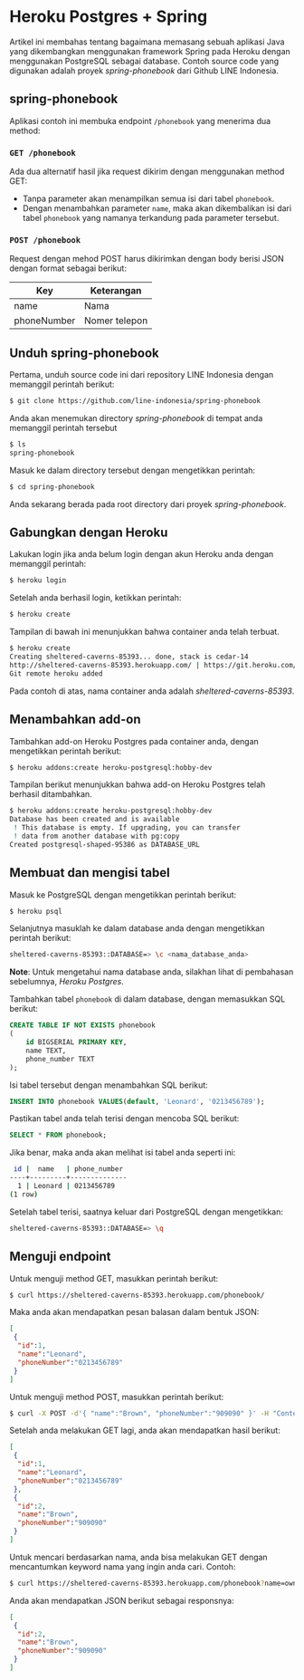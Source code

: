 # Heroku Postgres + Spring
Artikel ini membahas tentang bagaimana memasang sebuah aplikasi Java yang dikembangkan menggunakan framework Spring pada Heroku dengan menggunakan PostgreSQL sebagai database. Contoh source code yang digunakan adalah proyek _spring-phonebook_ dari Github LINE Indonesia.

## spring-phonebook
Aplikasi contoh ini membuka endpoint `/phonebook` yang menerima dua method:

### `GET /phonebook`
Ada dua alternatif hasil jika request dikirim dengan menggunakan method GET:

- Tanpa parameter akan menampilkan semua isi dari tabel `phonebook`.
- Dengan menambahkan parameter `name`, maka akan dikembalikan isi dari tabel `phonebook` yang namanya terkandung pada parameter tersebut.

### `POST /phonebook`
Request dengan mehod POST harus dikirimkan dengan body berisi JSON dengan format sebagai berikut:

|Key|Keterangan|
|---|---|
|name|Nama|
|phoneNumber|Nomer telepon|


## Unduh spring-phonebook
Pertama, unduh source code ini dari repository LINE Indonesia dengan memanggil perintah berikut:

```bash
$ git clone https://github.com/line-indonesia/spring-phonebook
```

Anda akan menemukan directory _spring-phonebook_ di tempat anda memanggil perintah tersebut

```bash
$ ls
spring-phonebook
```

Masuk ke dalam directory tersebut dengan mengetikkan perintah:

```bash
$ cd spring-phonebook
```

Anda sekarang berada pada root directory dari proyek _spring-phonebook_.

## Gabungkan dengan Heroku
Lakukan login jika anda belum login dengan akun Heroku anda dengan memanggil perintah:

```bash
$ heroku login
```

Setelah anda berhasil login, ketikkan perintah:

```bash
$ heroku create
```

Tampilan di bawah ini menunjukkan bahwa container anda telah terbuat.

```bash
$ heroku create
Creating sheltered-caverns-85393... done, stack is cedar-14
http://sheltered-caverns-85393.herokuapp.com/ | https://git.heroku.com/sheltered-caverns-85393.git
Git remote heroku added
```
Pada contoh di atas, nama container anda adalah _sheltered-caverns-85393_.

## Menambahkan add-on

Tambahkan add-on Heroku Postgres pada container anda, dengan mengetikkan perintah berikut:

```bash
$ heroku addons:create heroku-postgresql:hobby-dev
```

Tampilan berikut menunjukkan bahwa add-on Heroku Postgres telah berhasil ditambahkan.

```bash
$ heroku addons:create heroku-postgresql:hobby-dev
Database has been created and is available
 ! This database is empty. If upgrading, you can transfer
 ! data from another database with pg:copy
Created postgresql-shaped-95386 as DATABASE_URL
```

## Membuat dan mengisi tabel

Masuk ke PostgreSQL dengan mengetikkan perintah berikut:

```bash
$ heroku psql
```

Selanjutnya masuklah ke dalam database anda dengan mengetikkan perintah berikut:

```bash
sheltered-caverns-85393::DATABASE=> \c <nama_database_anda>
```
**Note**: Untuk mengetahui nama database anda, silakhan lihat di pembahasan sebelumnya, _Heroku Postgres_.

Tambahkan tabel `phonebook` di dalam database, dengan memasukkan SQL berikut:

```sql
CREATE TABLE IF NOT EXISTS phonebook
(
	id BIGSERIAL PRIMARY KEY,
	name TEXT,
	phone_number TEXT
);
```
Isi tabel tersebut dengan menambahkan SQL berikut:

```sql
INSERT INTO phonebook VALUES(default, 'Leonard', '0213456789');
```

Pastikan tabel anda telah terisi dengan mencoba SQL berikut:

```sql
SELECT * FROM phonebook;
```

Jika benar, maka anda akan melihat isi tabel anda seperti ini:

```bash
 id |  name   | phone_number 
----+---------+--------------
  1 | Leonard | 0213456789
(1 row)
```

Setelah tabel terisi, saatnya keluar dari PostgreSQL dengan mengetikkan:

```bash
sheltered-caverns-85393::DATABASE=> \q
```

## Menguji endpoint

Untuk menguji method GET, masukkan perintah berikut:

```bash
$ curl https://sheltered-caverns-85393.herokuapp.com/phonebook/
```

Maka anda akan mendapatkan pesan balasan dalam bentuk JSON:

```json
[
 {
  "id":1,
  "name":"Leonard",
  "phoneNumber":"0213456789"
 }
]
```

Untuk menguji method POST, masukkan perintah berikut:

```bash
$ curl -X POST -d'{ "name":"Brown", "phoneNumber":"909090" }' -H "Content-Type: application/json;charset=UTF-8" https://fast-dusk-99392.herokuapp.com/phonebook/
```

Setelah anda melakukan GET lagi, anda akan mendapatkan hasil berikut:

```json
[
 {
  "id":1,
  "name":"Leonard",
  "phoneNumber":"0213456789"
 },
 {
  "id":2,
  "name":"Brown",
  "phoneNumber":"909090"
 }
]
```

Untuk mencari berdasarkan nama, anda bisa melakukan GET dengan mencantumkan keyword nama yang ingin anda cari. Contoh:

```bash
$ curl https://sheltered-caverns-85393.herokuapp.com/phonebook?name=own
```

Anda akan mendapatkan JSON berikut sebagai responsnya:

```json
[
 {
  "id":2,
  "name":"Brown",
  "phoneNumber":"909090"
 }
]
```

